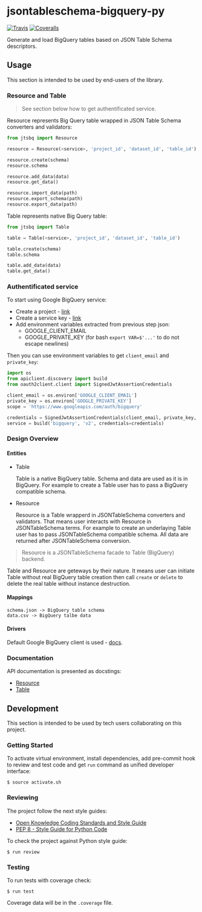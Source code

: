 # jsontableschema-bigquery-py

[![Travis](https://img.shields.io/travis/okfn/jsontableschema-bigquery-py.svg)](https://travis-ci.org/okfn/jsontableschema-bigquery-py)
[![Coveralls](http://img.shields.io/coveralls/okfn/jsontableschema-bigquery-py.svg?branch=master)](https://coveralls.io/r/okfn/jsontableschema-bigquery-py?branch=master)

Generate and load BigQuery tables based on JSON Table Schema descriptors.

## Usage

This section is intended to be used by end-users of the library.

### Resource and Table

> See section below how to get authentificated service.

Resource represents Big Query table wrapped in JSON Table Schema
converters and validators:

```python
from jtsbq import Resource

resource = Resource(<service>, 'project_id', 'dataset_id', 'table_id')

resource.create(schema)
resource.schema

resource.add_data(data)
resource.get_data()

resource.import_data(path)
resource.export_schema(path)
resource.export_data(path)
```

Table represents native Big Query table:

```python
from jtsbq import Table

table = Table(<service>, 'project_id', 'dataset_id', 'table_id')

table.create(schema)
table.schema

table.add_data(data)
table.get_data()
```

### Authentificated service

To start using Google BigQuery service:
- Create a project - [link](https://console.developers.google.com/home/dashboard)
- Create a service key - [link](https://console.developers.google.com/apis/credentials)
- Add environment variables extracted from previous step json:
    - GOOGLE_CLIENT_EMAIL
    - GOOGLE_PRIVATE_KEY (for bash `export VAR=$'...'` to do not escape newlines)

Then you can use environment variables to get `client_email` and `private_key`:

```python
import os
from apiclient.discovery import build
from oauth2client.client import SignedJwtAssertionCredentials

client_email = os.environ['GOOGLE_CLIENT_EMAIL']
private_key = os.environ['GOOGLE_PRIVATE_KEY']
scope = 'https://www.googleapis.com/auth/bigquery'

credentials = SignedJwtAssertionCredentials(client_email, private_key, scope)
service = build('bigquery', 'v2', credentials=credentials)

```
### Design Overview

#### Entities

- Table

    Table is a native BigQuery table. Schema and data are used as it is in BigQuery.
    For example to create a Table user has to pass a BigQuery compatible schema.

- Resource

    Resource is a Table wrapperd in JSONTableSchema converters and validators.
    That means user interacts with Resource in JSONTableSchema terms. For example
    to create an underlaying Table user has to pass JSONTableSchema compatible schema.
    All data are returned after JSONTableSchema conversion.

> Resource is a JSONTableSchema facade to Table (BigQuery) backend.

Table and Resource are geteways by their nature. It means user can initiate
Table without real BigQuery table creation then call `create` or `delete` to
delete the real table without instance destruction.

#### Mappings

```
schema.json -> BigQuery table schema
data.csv -> BigQuery talbe data
```

#### Drivers

Default Google BigQuery client is used - [docs](https://developers.google.com/resources/api-libraries/documentation/bigquery/v2/python/latest/).

### Documentation

API documentation is presented as docstings:
- [Resource](https://github.com/okfn/jsontableschema-bigquery-py/blob/master/jtsbq/resource.py)
- [Table](https://github.com/okfn/jsontableschema-bigquery-py/blob/master/jtsbq/table.py)

## Development

This section is intended to be used by tech users collaborating
on this project.

### Getting Started

To activate virtual environment, install
dependencies, add pre-commit hook to review and test code
and get `run` command as unified developer interface:

```
$ source activate.sh
```

### Reviewing

The project follow the next style guides:
- [Open Knowledge Coding Standards and Style Guide](https://github.com/okfn/coding-standards)
- [PEP 8 - Style Guide for Python Code](https://www.python.org/dev/peps/pep-0008/)

To check the project against Python style guide:

```
$ run review
```

### Testing

To run tests with coverage check:

```
$ run test
```

Coverage data will be in the `.coverage` file.

